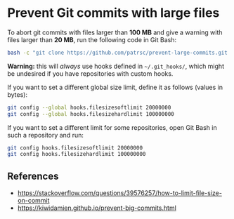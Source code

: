 # Prevent Git commits with large files

To abort git commits with files larger than **100 MB** and give a 
warning with files larger than **20 MB**, run the following code in Git Bash:

```bash
bash -c "git clone https://github.com/patrsc/prevent-large-commits.git && cd prevent-large-commits && bash install.sh && cd .. && rm -rf prevent-large-commits"
```

**Warning:** this will *always* use hooks defined in `~/.git_hooks/`, which might be undesired if you have repositories with custom hooks.

If you want to set a different global size limit, define it as follows (values in bytes):

```bash
git config --global hooks.filesizesoftlimit 20000000
git config --global hooks.filesizehardlimit 100000000
```

If you want to set a different limit for some repositories, open Git Bash 
in such a repository and run:

```bash
git config hooks.filesizesoftlimit 20000000
git config hooks.filesizehardlimit 100000000
```

## References

* https://stackoverflow.com/questions/39576257/how-to-limit-file-size-on-commit
* https://kiwidamien.github.io/prevent-big-commits.html
